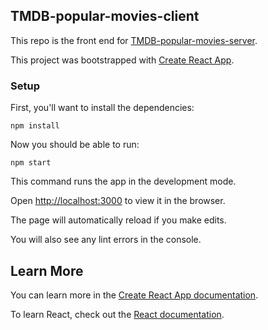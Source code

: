 ## TMDB-popular-movies-client

This repo is the front end for [TMDB-popular-movies-server](https://github.com/daviadenisco/TMDB-popular-movies-server).

This project was bootstrapped with [Create React App](https://github.com/facebook/create-react-app).

### Setup

First, you'll want to install the dependencies:
```
npm install
```

Now you should be able to run:
```
npm start
```

This command runs the app in the development mode.

Open [http://localhost:3000](http://localhost:3000) to view it in the browser.

The page will automatically reload if you make edits.

You will also see any lint errors in the console.


## Learn More

You can learn more in the [Create React App documentation](https://facebook.github.io/create-react-app/docs/getting-started).

To learn React, check out the [React documentation](https://reactjs.org/).
